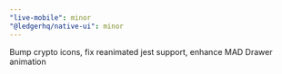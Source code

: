 ```yaml
---
"live-mobile": minor
"@ledgerhq/native-ui": minor
---
```


Bump crypto icons, fix reanimated jest support, enhance MAD Drawer animation
